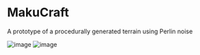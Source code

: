 # MakuCraft
A prototype of a procedurally generated terrain using Perlin noise


![image](https://user-images.githubusercontent.com/70964650/132999421-6b076dbc-94f8-40cf-9e1c-3ffa9084d178.png)
![image](https://user-images.githubusercontent.com/70964650/132999429-827fad9f-0786-4830-af26-0266ad65060c.png)

